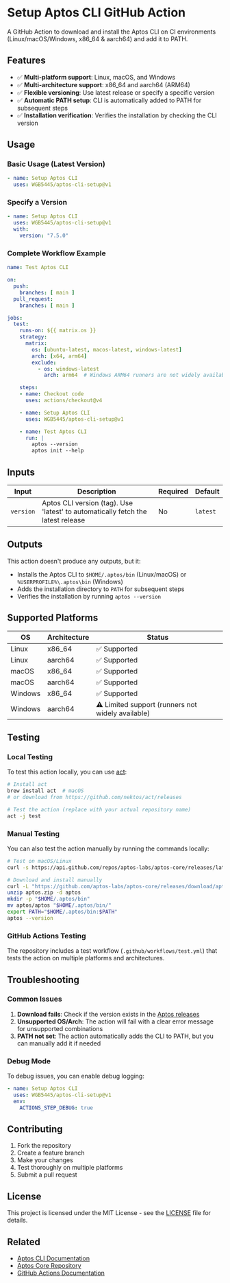 # Setup Aptos CLI GitHub Action

A GitHub Action to download and install the Aptos CLI on CI environments (Linux/macOS/Windows, x86_64 & aarch64) and add it to PATH.

## Features

- ✅ **Multi-platform support**: Linux, macOS, and Windows
- ✅ **Multi-architecture support**: x86_64 and aarch64 (ARM64)
- ✅ **Flexible versioning**: Use latest release or specify a specific version
- ✅ **Automatic PATH setup**: CLI is automatically added to PATH for subsequent steps
- ✅ **Installation verification**: Verifies the installation by checking the CLI version

## Usage

### Basic Usage (Latest Version)

```yaml
- name: Setup Aptos CLI
  uses: WGB5445/aptos-cli-setup@v1
```

### Specify a Version

```yaml
- name: Setup Aptos CLI
  uses: WGB5445/aptos-cli-setup@v1
  with:
    version: "7.5.0"
```

### Complete Workflow Example

```yaml
name: Test Aptos CLI

on:
  push:
    branches: [ main ]
  pull_request:
    branches: [ main ]

jobs:
  test:
    runs-on: ${{ matrix.os }}
    strategy:
      matrix:
        os: [ubuntu-latest, macos-latest, windows-latest]
        arch: [x64, arm64]
        exclude:
          - os: windows-latest
            arch: arm64  # Windows ARM64 runners are not widely available yet

    steps:
    - name: Checkout code
      uses: actions/checkout@v4

    - name: Setup Aptos CLI
      uses: WGB5445/aptos-cli-setup@v1

    - name: Test Aptos CLI
      run: |
        aptos --version
        aptos init --help
```

## Inputs

| Input | Description | Required | Default |
|-------|-------------|----------|---------|
| `version` | Aptos CLI version (tag). Use 'latest' to automatically fetch the latest release | No | `latest` |

## Outputs

This action doesn't produce any outputs, but it:
- Installs the Aptos CLI to `$HOME/.aptos/bin` (Linux/macOS) or `%USERPROFILE%\.aptos\bin` (Windows)
- Adds the installation directory to `PATH` for subsequent steps
- Verifies the installation by running `aptos --version`

## Supported Platforms

| OS | Architecture | Status |
|----|--------------|--------|
| Linux | x86_64 | ✅ Supported |
| Linux | aarch64 | ✅ Supported |
| macOS | x86_64 | ✅ Supported |
| macOS | aarch64 | ✅ Supported |
| Windows | x86_64 | ✅ Supported |
| Windows | aarch64 | ⚠️ Limited support (runners not widely available) |

## Testing

### Local Testing

To test this action locally, you can use [act](https://github.com/nektos/act):

```bash
# Install act
brew install act  # macOS
# or download from https://github.com/nektos/act/releases

# Test the action (replace with your actual repository name)
act -j test
```

### Manual Testing

You can also test the action manually by running the commands locally:

```bash
# Test on macOS/Linux
curl -s https://api.github.com/repos/aptos-labs/aptos-core/releases/latest | grep '"tag_name":' | head -1 | sed -E 's/.*"([^"]+)".*/\1/'

# Download and install manually
curl -L "https://github.com/aptos-labs/aptos-core/releases/download/aptos-cli-v7.5.0/aptos-cli-7.5.0-darwin-x86_64.zip" -o aptos.zip
unzip aptos.zip -d aptos
mkdir -p "$HOME/.aptos/bin"
mv aptos/aptos "$HOME/.aptos/bin/"
export PATH="$HOME/.aptos/bin:$PATH"
aptos --version
```

### GitHub Actions Testing

The repository includes a test workflow (`.github/workflows/test.yml`) that tests the action on multiple platforms and architectures.

## Troubleshooting

### Common Issues

1. **Download fails**: Check if the version exists in the [Aptos releases](https://github.com/aptos-labs/aptos-core/releases)
2. **Unsupported OS/Arch**: The action will fail with a clear error message for unsupported combinations
3. **PATH not set**: The action automatically adds the CLI to PATH, but you can manually add it if needed

### Debug Mode

To debug issues, you can enable debug logging:

```yaml
- name: Setup Aptos CLI
  uses: WGB5445/aptos-cli-setup@v1
  env:
    ACTIONS_STEP_DEBUG: true
```

## Contributing

1. Fork the repository
2. Create a feature branch
3. Make your changes
4. Test thoroughly on multiple platforms
5. Submit a pull request

## License

This project is licensed under the MIT License - see the [LICENSE](LICENSE) file for details.

## Related

- [Aptos CLI Documentation](https://aptos.dev/tools/aptos-cli/)
- [Aptos Core Repository](https://github.com/aptos-labs/aptos-core)
- [GitHub Actions Documentation](https://docs.github.com/en/actions) 